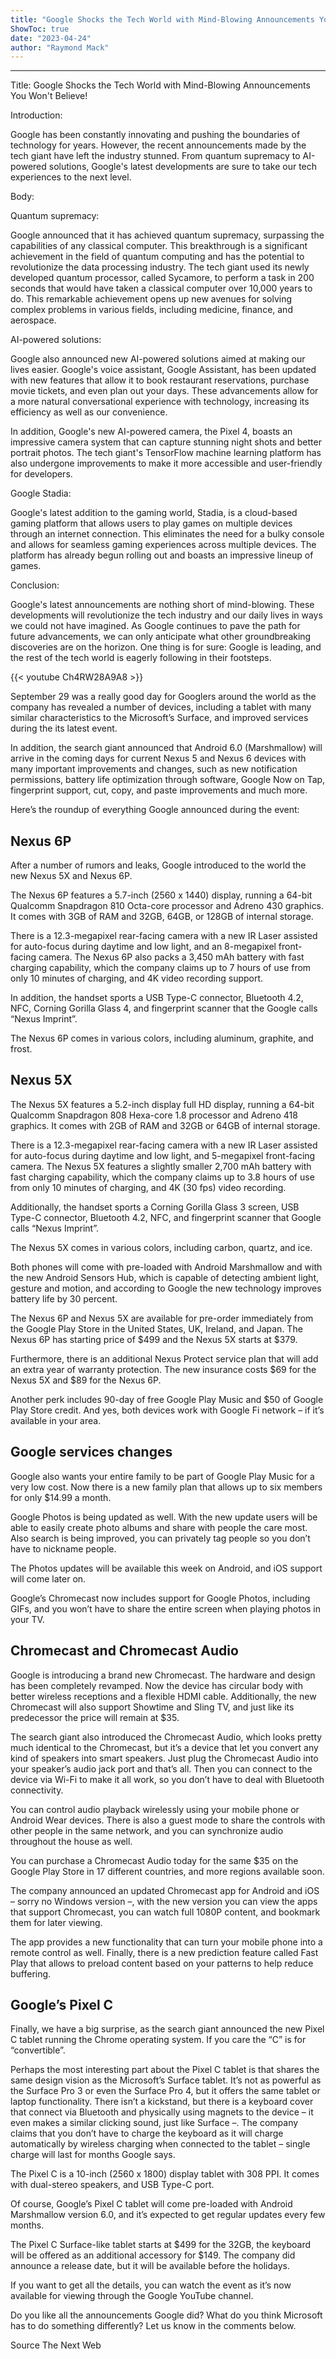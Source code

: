 ```yaml
---
title: "Google Shocks the Tech World with Mind-Blowing Announcements You Won't Believe!"
ShowToc: true 
date: "2023-04-24"
author: "Raymond Mack"
---
```

*****
Title: Google Shocks the Tech World with Mind-Blowing Announcements You Won't Believe!

Introduction:

Google has been constantly innovating and pushing the boundaries of technology for years. However, the recent announcements made by the tech giant have left the industry stunned. From quantum supremacy to AI-powered solutions, Google's latest developments are sure to take our tech experiences to the next level.

Body:

Quantum supremacy:

Google announced that it has achieved quantum supremacy, surpassing the capabilities of any classical computer. This breakthrough is a significant achievement in the field of quantum computing and has the potential to revolutionize the data processing industry. The tech giant used its newly developed quantum processor, called Sycamore, to perform a task in 200 seconds that would have taken a classical computer over 10,000 years to do. This remarkable achievement opens up new avenues for solving complex problems in various fields, including medicine, finance, and aerospace.

AI-powered solutions:

Google also announced new AI-powered solutions aimed at making our lives easier. Google's voice assistant, Google Assistant, has been updated with new features that allow it to book restaurant reservations, purchase movie tickets, and even plan out your days. These advancements allow for a more natural conversational experience with technology, increasing its efficiency as well as our convenience.

In addition, Google's new AI-powered camera, the Pixel 4, boasts an impressive camera system that can capture stunning night shots and better portrait photos. The tech giant's TensorFlow machine learning platform has also undergone improvements to make it more accessible and user-friendly for developers.

Google Stadia:

Google's latest addition to the gaming world, Stadia, is a cloud-based gaming platform that allows users to play games on multiple devices through an internet connection. This eliminates the need for a bulky console and allows for seamless gaming experiences across multiple devices. The platform has already begun rolling out and boasts an impressive lineup of games.

Conclusion:

Google's latest announcements are nothing short of mind-blowing. These developments will revolutionize the tech industry and our daily lives in ways we could not have imagined. As Google continues to pave the path for future advancements, we can only anticipate what other groundbreaking discoveries are on the horizon. One thing is for sure: Google is leading, and the rest of the tech world is eagerly following in their footsteps.

{{< youtube Ch4RW28A9A8 >}} 



September 29 was a really good day for Googlers around the world as the company has revealed a number of devices, including a tablet with many similar characteristics to the Microsoft’s Surface, and improved services during the its latest event.
 
In addition, the search giant announced that Android 6.0 (Marshmallow) will arrive in the coming days for current Nexus 5 and Nexus 6 devices with many important improvements and changes, such as new notification permissions, battery life optimization through software, Google Now on Tap, fingerprint support, cut, copy, and paste improvements and much more.
 
Here’s the roundup of everything Google announced during the event:
 
## Nexus 6P
 

 
After a number of rumors and leaks, Google introduced to the world the new Nexus 5X and Nexus 6P.
 
The Nexus 6P features a 5.7-inch (2560 x 1440) display, running a 64-bit Qualcomm Snapdragon 810 Octa-core processor and Adreno 430 graphics. It comes with 3GB of RAM and 32GB, 64GB, or 128GB of internal storage.
 
There is a 12.3-megapixel rear-facing camera with a new IR Laser assisted for auto-focus during daytime and low light, and an 8-megapixel front-facing camera. The Nexus 6P also packs a 3,450 mAh battery with fast charging capability, which the company claims up to 7 hours of use from only 10 minutes of charging, and 4K video recording support.
 
In addition, the handset sports a USB Type-C connector, Bluetooth 4.2, NFC, Corning Gorilla Glass 4, and fingerprint scanner that the Google calls “Nexus Imprint”.
 
The Nexus 6P comes in various colors, including aluminum, graphite, and frost.
 
## Nexus 5X
 
The Nexus 5X features a 5.2-inch display full HD display, running a 64-bit Qualcomm Snapdragon 808 Hexa-core 1.8 processor and Adreno 418 graphics. It comes with 2GB of RAM and 32GB or 64GB of internal storage.
 
There is a 12.3-megapixel rear-facing camera with a new IR Laser assisted for auto-focus during daytime and low light, and 5-megapixel front-facing camera. The Nexus 5X features a slightly smaller 2,700 mAh battery with fast charging capability, which the company claims up to 3.8 hours of use from only 10 minutes of charging, and 4K (30 fps) video recording.
 
Additionally, the handset sports a Corning Gorilla Glass 3 screen, USB Type-C connector, Bluetooth 4.2, NFC, and fingerprint scanner that Google calls “Nexus Imprint”.
 
The Nexus 5X comes in various colors, including carbon, quartz, and ice.
 
Both phones will come with pre-loaded with Android Marshmallow and with the new Android Sensors Hub, which is capable of detecting ambient light, gesture and motion, and according to Google the new technology improves battery life by 30 percent.
 
The Nexus 6P and Nexus 5X are available for pre-order immediately from the Google Play Store in the United States, UK, Ireland, and Japan. The Nexus 6P has starting price of $499 and the Nexus 5X starts at $379.
 
Furthermore, there is an additional Nexus Protect service plan that will add an extra year of warranty protection. The new insurance costs $69 for the Nexus 5X and $89 for the Nexus 6P.
 
Another perk includes 90-day of free Google Play Music and $50 of Google Play Store credit. And yes, both devices work with Google Fi network – if it’s available in your area.
 
## Google services changes
 
Google also wants your entire family to be part of Google Play Music for a very low cost. Now there is a new family plan that allows up to six members for only $14.99 a month.
 
Google Photos is being updated as well. With the new update users will be able to easily create photo albums and share with people the care most. Also search is being improved, you can privately tag people so you don’t have to nickname people.
 
The Photos updates will be available this week on Android, and iOS support will come later on.
 
Google’s Chromecast now includes support for Google Photos, including GIFs, and you won’t have to share the entire screen when playing photos in your TV.
 
## Chromecast and Chromecast Audio
 
Google is introducing a brand new Chromecast. The hardware and design has been completely revamped. Now the device has circular body with better wireless receptions and a flexible HDMI cable. Additionally, the new Chromecast will also support Showtime and Sling TV, and just like its predecessor the price will remain at $35.
 
The search giant also introduced the Chromecast Audio, which looks pretty much identical to the Chromecast, but it’s a device that let you convert any kind of speakers into smart speakers. Just plug the Chromecast Audio into your speaker’s audio jack port and that’s all. Then you can connect to the device via Wi-Fi to make it all work, so you don’t have to deal with Bluetooth connectivity.
 
You can control audio playback wirelessly using your mobile phone or Android Wear devices. There is also a guest mode to share the controls with other people in the same network, and you can synchronize audio throughout the house as well.
 
You can purchase a Chromecast Audio today for the same $35 on the Google Play Store in 17 different countries, and more regions available soon.
 
The company announced an updated Chromecast app for Android and iOS – sorry no Windows version –, with the new version you can view the apps that support Chromecast, you can watch full 1080P content, and bookmark them for later viewing.
 
The app provides a new functionality that can turn your mobile phone into a remote control as well. Finally, there is a new prediction feature called Fast Play that allows to preload content based on your patterns to help reduce buffering.
 
## Google’s Pixel C
 
Finally, we have a big surprise, as the search giant announced the new Pixel C tablet running the Chrome operating system. If you care the “C” is for “convertible”.
 
Perhaps the most interesting part about the Pixel C tablet is that shares the same design vision as the Microsoft’s Surface tablet. It’s not as powerful as the Surface Pro 3 or even the Surface Pro 4, but it offers the same tablet or laptop functionality. There isn’t a kickstand, but there is a keyboard cover that connect via Bluetooth and physically using magnets to the device – it even makes a similar clicking sound, just like Surface –. The company claims that you don’t have to charge the keyboard as it will charge automatically by wireless charging when connected to the tablet – single charge will last for months Google says.
 
The Pixel C is a 10-inch (2560 x 1800) display tablet with 308 PPI. It comes with dual-stereo speakers, and USB Type-C port.
 
Of course, Google’s Pixel C tablet will come pre-loaded with Android Marshmallow version 6.0, and it’s expected to get regular updates every few months.
 
The Pixel C Surface-like tablet starts at $499 for the 32GB, the keyboard will be offered as an additional accessory for $149. The company did announce a release date, but it will be available before the holidays.
 
If you want to get all the details, you can watch the event as it’s now available for viewing through the Google YouTube channel.
 
Do you like all the announcements Google did? What do you think Microsoft has to do something differently? Let us know in the comments below.
 
Source The Next Web





